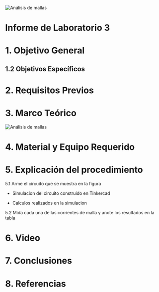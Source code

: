 ![Análisis de mallas](https://user-images.githubusercontent.com/85137954/122482712-b3971880-cf96-11eb-90ff-165bac4c241e.png)
# Informe de Laboratorio 3
# 1. Objetivo General


## 1.2 Objetivos Específicos



# 2. Requisitos Previos


# 3. Marco Teórico

![Análisis de mallas](https://user-images.githubusercontent.com/85137954/122482715-b5f97280-cf96-11eb-8398-b09c400dee77.png)


# 4. Material y Equipo Requerido


# 5. Explicación del procedimiento

5.1 Arme el circuito que se muestra en la figura


- Simulacion del circuito construido en Tinkercad


- Calculos realizados en la simulacion


5.2 Mida cada una de las corrientes de malla y anote los resultados en la tabla



# 6. Video


# 7. Conclusiones

# 8. Referencias

